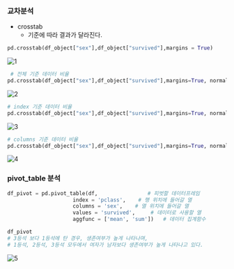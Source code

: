 ### 교차분석

- crosstab
    - 기준에 따라 결과가 달라진다.

```python
pd.crosstab(df_object["sex"],df_object["survived"],margins = True)
```

![1](https://github.com/DaSeul-Seo/Playdata_Study/assets/67898022/2f1c1509-3630-491f-acc6-41a77f3f5656)


```python
 # 전체 기준 데이터 비율
pd.crosstab(df_object["sex"],df_object["survived"],margins=True, normalize= "all")
```

![2](https://github.com/DaSeul-Seo/Playdata_Study/assets/67898022/c051c60f-6177-4f87-a405-b59b5c7dc160)


```python
# index 기준 데이터 비율
pd.crosstab(df_object["sex"],df_object["survived"],margins=True, normalize= "index")
```

![3](https://github.com/DaSeul-Seo/Playdata_Study/assets/67898022/50ea7397-14d6-4cb3-9d1d-52c7a50fa829)


```python
# columns 기준 데이터 비율
pd.crosstab(df_object["sex"],df_object["survived"],margins=True, normalize= "columns")
```

![4](https://github.com/DaSeul-Seo/Playdata_Study/assets/67898022/d68da03b-3cb2-4dd7-b5ab-2f415a824aed)


### pivot_table 분석

```python
df_pivot = pd.pivot_table(df,                # 피벗할 데이터프레임
                     index = 'pclass',    # 행 위치에 들어갈 열
                     columns = 'sex',    # 열 위치에 들어갈 열
                     values = 'survived',     # 데이터로 사용할 열
                     aggfunc = ['mean', 'sum'])   # 데이터 집계함수

df_pivot
# 3등석 보다 1등석에 탄 경우, 생존여부가 높게 나타나며,
# 1등석, 2등석, 3등석 모두에서 여자가 남자보다 생존여부가 높게 나타나고 있다.
```

![5](https://github.com/DaSeul-Seo/Playdata_Study/assets/67898022/518e4052-b4d6-486d-8b9d-25e8a1152294)
